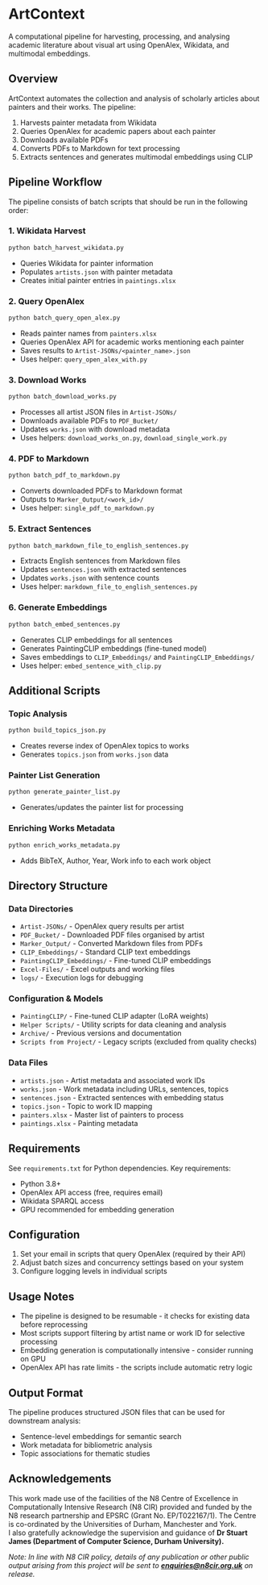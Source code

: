 # ArtContext

A computational pipeline for harvesting, processing, and analysing academic literature about visual art using OpenAlex, Wikidata, and multimodal embeddings.

## Overview

ArtContext automates the collection and analysis of scholarly articles about painters and their works. The pipeline:
1. Harvests painter metadata from Wikidata
2. Queries OpenAlex for academic papers about each painter
3. Downloads available PDFs
4. Converts PDFs to Markdown for text processing
5. Extracts sentences and generates multimodal embeddings using CLIP

## Pipeline Workflow

The pipeline consists of batch scripts that should be run in the following order:

### 1. Wikidata Harvest
```bash
python batch_harvest_wikidata.py
```
- Queries Wikidata for painter information
- Populates `artists.json` with painter metadata
- Creates initial painter entries in `paintings.xlsx`

### 2. Query OpenAlex
```bash
python batch_query_open_alex.py
```
- Reads painter names from `painters.xlsx`
- Queries OpenAlex API for academic works mentioning each painter
- Saves results to `Artist-JSONs/<painter_name>.json`
- Uses helper: `query_open_alex_with.py`

### 3. Download Works
```bash
python batch_download_works.py
```
- Processes all artist JSON files in `Artist-JSONs/`
- Downloads available PDFs to `PDF_Bucket/`
- Updates `works.json` with download metadata
- Uses helpers: `download_works_on.py`, `download_single_work.py`

### 4. PDF to Markdown
```bash
python batch_pdf_to_markdown.py
```
- Converts downloaded PDFs to Markdown format
- Outputs to `Marker_Output/<work_id>/`
- Uses helper: `single_pdf_to_markdown.py`

### 5. Extract Sentences
```bash
python batch_markdown_file_to_english_sentences.py
```
- Extracts English sentences from Markdown files
- Updates `sentences.json` with extracted sentences
- Updates `works.json` with sentence counts
- Uses helper: `markdown_file_to_english_sentences.py`

### 6. Generate Embeddings
```bash
python batch_embed_sentences.py
```
- Generates CLIP embeddings for all sentences
- Generates PaintingCLIP embeddings (fine-tuned model)
- Saves embeddings to `CLIP_Embeddings/` and `PaintingCLIP_Embeddings/`
- Uses helper: `embed_sentence_with_clip.py`

## Additional Scripts

### Topic Analysis
```bash
python build_topics_json.py
```
- Creates reverse index of OpenAlex topics to works
- Generates `topics.json` from `works.json` data

### Painter List Generation
```bash
python generate_painter_list.py
```
- Generates/updates the painter list for processing

### Enriching Works Metadata
```bash
python enrich_works_metadata.py
```
- Adds BibTeX, Author, Year, Work info to each work object

## Directory Structure

### Data Directories
- `Artist-JSONs/` - OpenAlex query results per artist
- `PDF_Bucket/` - Downloaded PDF files organised by artist
- `Marker_Output/` - Converted Markdown files from PDFs
- `CLIP_Embeddings/` - Standard CLIP text embeddings
- `PaintingCLIP_Embeddings/` - Fine-tuned CLIP embeddings
- `Excel-Files/` - Excel outputs and working files
- `logs/` - Execution logs for debugging

### Configuration & Models
- `PaintingCLIP/` - Fine-tuned CLIP adapter (LoRA weights)
- `Helper Scripts/` - Utility scripts for data cleaning and analysis
- `Archive/` - Previous versions and documentation
- `Scripts from Project/` - Legacy scripts (excluded from quality checks)

### Data Files
- `artists.json` - Artist metadata and associated work IDs
- `works.json` - Work metadata including URLs, sentences, topics
- `sentences.json` - Extracted sentences with embedding status
- `topics.json` - Topic to work ID mapping
- `painters.xlsx` - Master list of painters to process
- `paintings.xlsx` - Painting metadata

## Requirements

See `requirements.txt` for Python dependencies. Key requirements:
- Python 3.8+
- OpenAlex API access (free, requires email)
- Wikidata SPARQL access
- GPU recommended for embedding generation

## Configuration

1. Set your email in scripts that query OpenAlex (required by their API)
2. Adjust batch sizes and concurrency settings based on your system
3. Configure logging levels in individual scripts

## Usage Notes

- The pipeline is designed to be resumable - it checks for existing data before reprocessing
- Most scripts support filtering by artist name or work ID for selective processing
- Embedding generation is computationally intensive - consider running on GPU
- OpenAlex API has rate limits - the scripts include automatic retry logic

## Output Format

The pipeline produces structured JSON files that can be used for downstream analysis:
- Sentence-level embeddings for semantic search
- Work metadata for bibliometric analysis
- Topic associations for thematic studies

## Acknowledgements

This work made use of the facilities of the N8 Centre of Excellence in Computationally Intensive Research (N8 CIR) provided and funded by the N8 research partnership and EPSRC (Grant No. EP/T022167/1). The Centre is co-ordinated by the Universities of Durham, Manchester and York.  
I also gratefully acknowledge the supervision and guidance of **Dr Stuart James (Department of Computer Science, Durham University).**

_Note: In line with N8 CIR policy, details of any publication or other public output arising from this project will be sent to **enquiries@n8cir.org.uk** on release._
